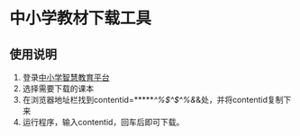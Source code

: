 # 中小学教材下载工具

## 使用说明
1. 登录[中小学智慧教育平台](https://www.zxx.edu.cn/tchMaterial)
2. 选择需要下载的课本
3. 在浏览器地址栏找到contentid=******^%$^$^%&*&处，并将contentid复制下来
4. 运行程序，输入contentid，回车后即可下载。

